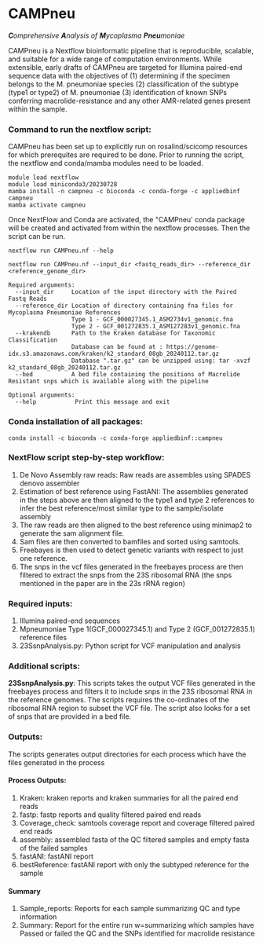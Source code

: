 # CAMPneu
***C**omprehensive **A**nalysis of **M**ycoplasma **Pneu**moniae*

CAMPneu is a Nextflow bioinformatic pipeline that is reproducible, scalable, and suitable for a wide range of computation environments. 
While extensible, early drafts of CAMPneu are targeted for Illumina paired-end sequence data with the objectives of 
(1) determining if the specimen belongs to the M. pneumoniae species
(2) classification of the subtype (type1 or type2) of M. pneumoniae
(3) identification of known SNPs conferring macrolide-resistance and any other AMR-related genes present within the sample.

### Command to run the nextflow script:

CAMPneu has been set up to explicitly run on rosalind/scicomp resources for which prerequites are required to be done. Prior to running the script, the nextflow and conda/mamba modules need to be loaded.

```
module load nextflow
module load miniconda3/20230728 
mamba install -n campneu -c bioconda -c conda-forge -c appliedbinf campneu 
mamba activate campneu 
```

Once NextFlow and Conda are activated, the "CAMPneu' conda package will be created and activated from within the nextflow processes. Then the script can be run.

```
nextflow run CAMPneu.nf --help

nextflow run CAMPneu.nf --input_dir <fastq_reads_dir> --reference_dir <reference_genome_dir>

Required arguments:  
  --input_dir     Location of the input directory with the Paired Fastq Reads  
  --reference_dir Location of directory containing fna files for Mycoplasma Pneumoniae References 
                  Type 1 - GCF_000027345.1_ASM2734v1_genomic.fna
                  Type 2 - GCF_001272835.1_ASM127283v1_genomic.fna
  --krakendb      Path to the Kraken database for Taxonomic Classification 
                  Database can be found at : https://genome-idx.s3.amazonaws.com/kraken/k2_standard_08gb_20240112.tar.gz
                  Database ".tar.gz" can be unzipped using: tar -xvzf k2_standard_08gb_20240112.tar.gz
  --bed           A bed file containing the positions of Macrolide Resistant snps which is available along with the pipeline
              
Optional arguments:  
  --help           Print this message and exit
```

### Conda installation of all packages:
```
conda install -c bioconda -c conda-forge appliedbinf::campneu  
```

### NextFlow script step-by-step workflow:
1.	De Novo Assembly raw reads: Raw reads are assembles using SPADES denovo assembler
2.	Estimation of best reference using FastANI: The assemblies generated in the steps above are then aligned to the type1 and type 2 references to infer the best reference/most similar type to the sample/isolate assembly
3.	The raw reads are then aligned to the best reference using minimap2 to generate the sam alignment file. 
4.	Sam files are then converted to bamfiles and sorted using samtools.
5.	Freebayes is then used to detect genetic variants with respect to just one reference. 
6.	The snps in the vcf files generated in the freebayes process are then filtered to extract the snps from the 23S ribosomal RNA (the snps mentioned in the paper are in the 23s rRNA region)

### Required inputs: 
1. Illumina paired-end sequences
2. Mpneumoniae Type 1(GCF_000027345.1) and Type 2 (GCF_001272835.1) reference files
3. 23SsnpAnalysis.py: Python script for VCF manipulation and analysis 

### Additional scripts:
**23SsnpAnalysis.py**: This scripts takes the output VCF files generated in the freebayes process and filters it to include snps in the 23S ribosomal RNA in the reference genomes. The scripts requires the co-ordinates of the ribosomal RNA region to subset the VCF file. The script also looks for a set of snps that are provided in a bed file. 

### Outputs:
The scripts generates output directories for each process which have the files generated in the process

#### Process Outputs: 
1. Kraken: kraken reports and kraken summaries for all the paired end reads 
2. fastp: fastp reports and quality filtered paired end reads
3. Coverage_check: samtools coverage report and coverage filtered paired end reads
4. assembly: assembled fasta of the QC filtered samples and empty fasta of the failed samples
5. fastANI: fastANI report
6. bestReference: fastANI report with only the subtyped reference for the sample

#### Summary
1. Sample_reports: Reports for each sample summarizing QC and type information
2. Summary: Report for the entire run w=summarizing which samples have Passed or failed the QC and the SNPs identified for macrolide resistance

